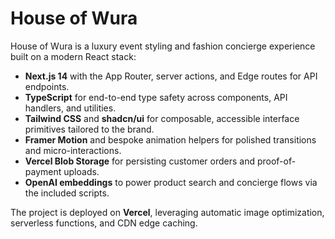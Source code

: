 # House of Wura

House of Wura is a luxury event styling and fashion concierge experience built on a modern React stack:

- **Next.js 14** with the App Router, server actions, and Edge routes for API endpoints.
- **TypeScript** for end-to-end type safety across components, API handlers, and utilities.
- **Tailwind CSS** and **shadcn/ui** for composable, accessible interface primitives tailored to the brand.
- **Framer Motion** and bespoke animation helpers for polished transitions and micro-interactions.
- **Vercel Blob Storage** for persisting customer orders and proof-of-payment uploads.
- **OpenAI embeddings** to power product search and concierge flows via the included scripts.

The project is deployed on **Vercel**, leveraging automatic image optimization, serverless functions, and CDN edge caching.
